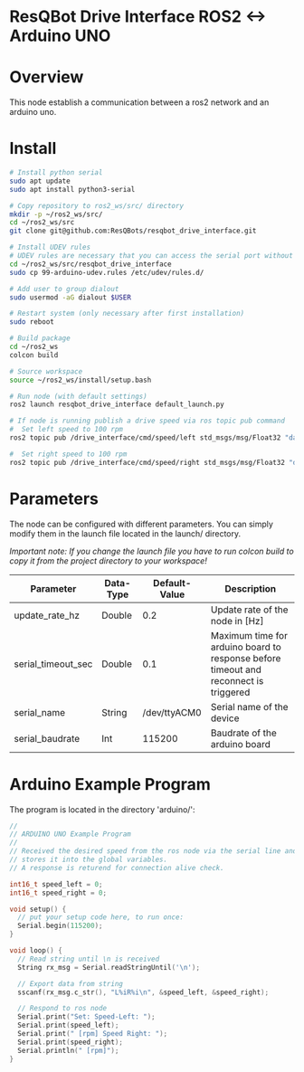 # ResQBot Drive Interface ROS2 <-> Arduino UNO

# Overview

This node establish a communication between a ros2 network and an arduino uno.

# Install

```bash
# Install python serial
sudo apt update
sudo apt install python3-serial

# Copy repository to ros2_ws/src/ directory
mkdir -p ~/ros2_ws/src/
cd ~/ros2_ws/src
git clone git@github.com:ResQBots/resqbot_drive_interface.git

# Install UDEV rules
# UDEV rules are necessary that you can access the serial port without an additonal command
cd ~/ros2_ws/src/resqbot_drive_interface
sudo cp 99-arduino-udev.rules /etc/udev/rules.d/

# Add user to group dialout
sudo usermod -aG dialout $USER

# Restart system (only necessary after first installation)
sudo reboot

# Build package
cd ~/ros2_ws
colcon build

# Source workspace 
source ~/ros2_ws/install/setup.bash

# Run node (with default settings)
ros2 launch resqbot_drive_interface default_launch.py

# If node is running publish a drive speed via ros topic pub command
#  Set left speed to 100 rpm
ros2 topic pub /drive_interface/cmd/speed/left std_msgs/msg/Float32 "data: 100.0"

#  Set right speed to 100 rpm
ros2 topic pub /drive_interface/cmd/speed/right std_msgs/msg/Float32 "data: 100.0"
```

# Parameters

The node can be configured with different parameters. You can simply modify them in the launch file located in the launch/ directory.

*Important note: If you change the launch file you have to run colcon build to copy it from the project directory to your workspace!*

|Parameter|Data-Type|Default-Value|Description|
|-|-|-|-
|update_rate_hz     | Double    | 0.2           | Update rate of the node in [Hz] |
|serial_timeout_sec | Double    | 0.1           | Maximum time for arduino board to response before timeout and reconnect is triggered |
|serial_name        | String    | /dev/ttyACM0  | Serial name of the device |
|serial_baudrate    | Int       | 115200        | Baudrate of the arduino board |

# Arduino Example Program

The program is located in the directory 'arduino/':

```C
//
// ARDUINO UNO Example Program
//
// Received the desired speed from the ros node via the serial line and
// stores it into the global variables. 
// A response is returend for connection alive check.

int16_t speed_left = 0;
int16_t speed_right = 0;

void setup() {
  // put your setup code here, to run once:
  Serial.begin(115200);
}

void loop() {
  // Read string until \n is received
  String rx_msg = Serial.readStringUntil('\n');

  // Export data from string
  sscanf(rx_msg.c_str(), "L%iR%i\n", &speed_left, &speed_right);

  // Respond to ros node
  Serial.print("Set: Speed-Left: ");
  Serial.print(speed_left);
  Serial.print(" [rpm] Speed Right: ");
  Serial.print(speed_right);
  Serial.println(" [rpm]");
}
```
